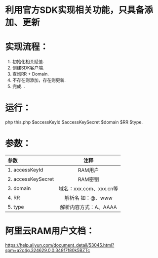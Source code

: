 # 利用官方SDK实现相关功能，只具备添加、更新

# 实现流程：
 1. 初始化相关赋值.
 2. 创建SDK客户端.
 3. 查询RR + Domain.
 4. 不存在则添加，存在则更新.
 5. 完成.
.
# 运行：
 php this.php $accessKeyId $accessKeySecret $domain $RR $type.

# 参数：
| 参数 | 注释
| :------- | :---------------:        |
| 1. accessKeyId      | RAM用户                      |
| 2. accessKeySecret  | RAM密钥                      |
| 3. domain           | 域名：xxx.com、xxx.cn等       |
| 4. RR               | 解析名 如：@、www            |
| 5. type             | 解析内容方式：A、AAAA         |


# 阿里云RAM用户文档：
https://help.aliyun.com/document_detail/53045.html?spm=a2c4g.324629.0.0.348f7f80k5BZTc
